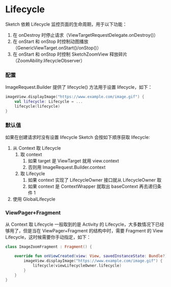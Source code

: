 # Lifecycle

Sketch 依赖 Lifecycle 监控页面的生命周期，用于以下功能：

1. 在 onDestroy 时停止请求（ViewTargetRequestDelegate.onDestroy()）
2. 在 onStart 和 onStop 时控制动图播放（GenericViewTarget.onStart()/onStop()）
3. 在 onStart 和 onStop 时控制 SketchZoomView 释放碎片（ZoomAbility.lifecycleObserver）

### 配置

ImageRequest.Builder 提供了 lifecycle() 方法用于设置 lifecycle，如下：

```kotlin
imageView.displayImage("https://www.example.com/image.gif") {
    val lifecycle: Lifecycle = ...
    lifecycle(lifecycle)
}
```

### 默认值

如果在创建请求时没有设置 lifecycle Sketch 会按如下顺序获取 lifecycle:

1. 从 Context 取 Lifecycle
    1. 取 context
        1. 如果 target 是 ViewTarget 就用 view.context
        2. 否则用 ImageRequest.Builder.context
    2. 取 Lifecycle
        1. 如果 context 实现了 LifecycleOwner 接口就从 LifecycleOwner 取
        2. 如果 context 是 ContextWrapper 就取出 baseContext 再去递归条件 1
2. 使用 GlobalLifecycle

### ViewPager+Fragment

从 Context 取 Lifecycle 一般取到的是 Activity 的 Lifecycle，大多数情况下已经够用了，但是当在 ViewPager+Fragment 的结构中时，需要
Fragment 的 View Lifecycle，这时候需要你手动指定，如下：

```kotlin
class ImageZoomFragment : Fragment() {

    override fun onViewCreated(view: View, savedInstanceState: Bundle?) {
        imageView.displayImage("https://www.example.com/image.gif") {
            lifecycle(viewLifecycleOwner.lifecycle)
        }
    }
}
```
